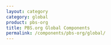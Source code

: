 ```yaml
---
layout: category
category: global
product: pbs-org
title: PBS.org Global Components
permalink: /components/pbs-org/global/
---
```


